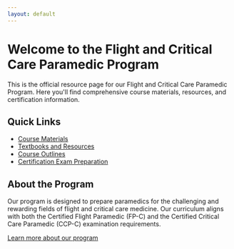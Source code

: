 ```yaml
---
layout: default
---
```


# Welcome to the Flight and Critical Care Paramedic Program

This is the official resource page for our Flight and Critical Care Paramedic Program. Here you'll find comprehensive course materials, resources, and certification information.

## Quick Links

- [Course Materials](./course-materials)
- [Textbooks and Resources](./resources)
- [Course Outlines](./outlines)
- [Certification Exam Preparation](./certification)

## About the Program

Our program is designed to prepare paramedics for the challenging and rewarding fields of flight and critical care medicine. Our curriculum aligns with both the Certified Flight Paramedic (FP-C) and the Certified Critical Care Paramedic (CCP-C) examination requirements.

[Learn more about our program](./about)
